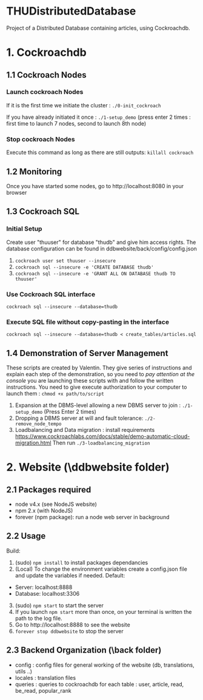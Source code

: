 # THUDistributedDatabase
Project of a Distributed Database containing articles, using Cockroachdb.


# 1. Cockroachdb #

## 1.1 Cockroach Nodes ##
### Launch cockroach Nodes ###

If it is the first time we initiate the cluster :
```./0-init_cockroach```

If you have already initiated it once :
```./1-setup_demo``` (press enter 2 times : first time to launch 7 nodes, second to launch 8th node)

### Stop cockroach Nodes ###
Execute this command as long as there are still outputs:
```killall cockroach```

## 1.2 Monitoring 
Once you have started some nodes, go to http://localhost:8080 in your browser

## 1.3 Cockroach SQL ###

### Initial Setup ###

Create user "thuuser" for database "thudb" and give him access rights.
The database configuration can be found in ddbwebsite/back/config/config.json

1. ```cockroach user set thuuser --insecure```
2. ```cockroach sql --insecure -e 'CREATE DATABASE thudb'```
3. ```cockroach sql --insecure -e 'GRANT ALL ON DATABASE thudb TO thuuser'```

### Use Cockroach SQL interface ###
```cockroach sql --insecure --database=thudb```

### Execute SQL file without copy-pasting in the interface ###
```cockroach sql --insecure --database=thudb < create_tables/articles.sql```

## 1.4 Demonstration of Server Management

These scripts are created by Valentin. They give series of instructions and explain each step of the demonstration, 
so you need to *pay attention at the console* you are launching these scripts with and follow the written instructions.
You need to give execute authorization to your computer to launch them : ```chmod +x path/to/script```

1. Expansion at the DBMS-level allowing a new DBMS server to join : ```./1-setup_demo``` (Press Enter 2 times)
2. Dropping a DBMS server at will and fault tolerance: ```./2-remove_node_tempo```
3. Loadbalancing and Data migration : install requirements https://www.cockroachlabs.com/docs/stable/demo-automatic-cloud-migration.html
Then run ```./3-loadbalancing_migration```



# 2. Website (\ddbwebsite folder)

## 2.1 Packages required

- node v4.x (see NodeJS website)
- npm 2.x (with NodeJS)
- forever (npm package): run a node web server in background

## 2.2 Usage

Build:
1. (sudo) ```npm install``` to install packages dependancies
2. (Local) To change the environment variables create a config.json file and update the variables if needed. Default: 
  * Server: localhost:8888
  * Database: localhost:3306
3. (sudo) ```npm start``` to start the server
4. If you launch ```npm start``` more than once, on your terminal is written the path to the log file.
5. Go to http://localhost:8888 to see the website
6. ```forever stop ddbwebsite``` to stop the server


## 2.3 Backend Organization (\back folder)

- config : config files for general working of the website (db, translations, utils ..)
- locales : translation files
- queries : queries to cockroachdb for each table : user, article, read, be_read, popular_rank


